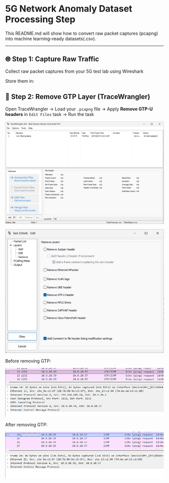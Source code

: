 # 5G Network Anomaly Dataset Processing Step

This README.md will show how to convert raw packet captures (pcapng) into machine learning–ready datasets(.csv).

---

## 🌐 Step 1: Capture Raw Traffic

Collect raw packet captures from your 5G test lab using Wireshark

Store them in:

## 🧰 Step 2: Remove GTP Layer (TraceWrangler)

Open TraceWrangler → Load your `.pcapng` file → Apply **Remove GTP-U headers** in `Edit Files` task → Run the task

![TraceWrangler Remove GTP](images/tracewrangler.png)

![TraceWrangler Remove GTP](images/tracewrangler_2.png)


Before removing GTP:

![TraceWrangler Remove GTP](images/before_gtp.png)

After removing GTP:

![After Removing GTP](images/after_gtp.png)



